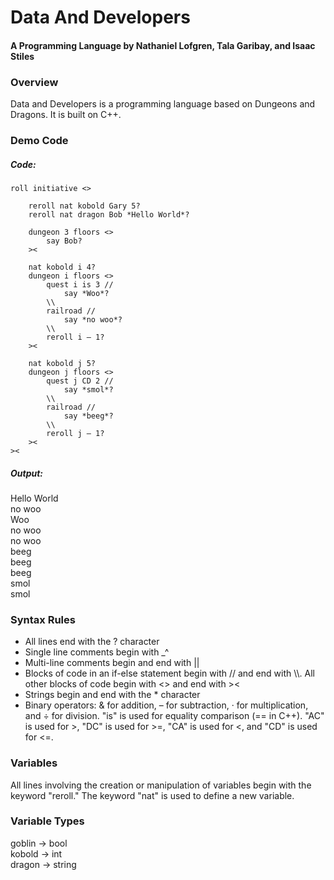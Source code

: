 # Data And Developers

#### A Programming Language by Nathaniel Lofgren, Tala Garibay, and Isaac Stiles    

### Overview  

Data and Developers is a programming language based on Dungeons and Dragons. It is built on C++.  

### Demo Code

##### Code:
````
roll initiative <>

    reroll nat kobold Gary 5?  
    reroll nat dragon Bob *Hello World*?

    dungeon 3 floors <>  
        say Bob?  
    ><

    nat kobold i 4?  
    dungeon i floors <>  
        quest i is 3 //  
            say *Woo*?  
        \\  
        railroad //  
            say *no woo*?
        \\  
        reroll i – 1?  
    ><

    nat kobold j 5?  
    dungeon j floors <>  
        quest j CD 2 //  
            say *smol*?  
        \\  
        railroad //  
            say *beeg*?  
        \\  
        reroll j – 1?  
    ><  
><  
````
##### Output:
Hello World  
no woo  
Woo  
no woo  
no woo  
beeg  
beeg  
beeg  
smol  
smol  

### Syntax Rules  

- All lines end with the ? character  
- Single line comments begin with \_^
- Multi-line comments begin and end with ||
- Blocks of code in an if-else statement begin with // and end with \\\\. All other blocks of code begin with <> and end with \><  
- Strings begin and end with the \* character  
- Binary operators: & for addition, – for subtraction, · for multiplication, and ÷ for division. "is" is used for equality comparison (== in C++). "AC" is used for \>, "DC" is used for \>=, "CA" is used for <, and "CD" is used for <=.  

### Variables  

All lines involving the creation or manipulation of variables begin with the keyword "reroll." The keyword "nat" is used to define a new variable.  

### Variable Types  

goblin → bool  
kobold → int  
dragon → string  